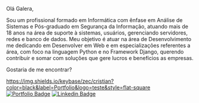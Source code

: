   Olá Galera,
  
  Sou um profissional formado em Informática com ênfase em Análise de Sistemas e Pós-graduado em Segurança da Informação, atuando mais de 18 anos na área de suporte à sistemas, usuários, gerenciando servidores, redes e banco de dados.
  Meu objetivo é atuar na área de Desenvolvimento me dedicando em Desenvolver em Web e em especializações referentes a área, com foco na linguagem Python e no Framework Django, querendo contribuir e somar com soluções que gere lucros e benefícios as empresas.

Gostaria de me encontrar?

https://img.shields.io/keybase/zec/cristian?color=black&label=Portfolio&logo=teste&style=flat-square
[![Portfolio Badge](https://img.shields.io/badge/Cristian-black)](https://cristiancamargo.netlify.app/)
[![Linkedin Badge](https://img.shields.io/badge/-LinkedIn-blue?style=flat-square&logo=Linkedin&logoColor=white&link=https://www.linkedin.com/in/cristian-camargo/)](https://www.linkedin.com/in/cristian-camargo/)

